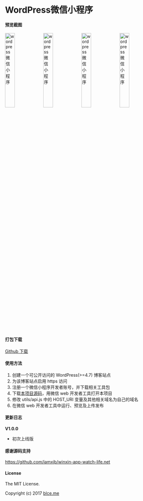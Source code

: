 # WordPress微信小程序

#### 预览截图
<img src="https://api.jintao.me/weixin/wp2wx-1.jpg" alt="wordpress微信小程序" width="25%" style="float:left;"><img src="https://api.jintao.me/weixin/wp2wx-2.jpg" alt="wordpress微信小程序" width="25%" style="float:left;"><img src="https://api.jintao.me/weixin/wp2wx-3.jpg" alt="wordpress微信小程序" width="25%" style="float:left;"><img src="https://api.jintao.me/weixin/wp2wx-4.jpg" alt="wordpress微信小程序" width="25%">

#### 打包下载
[Github 下载](https://github.com/blce/wordpress2weixin/archive/master.zip)

#### 使用方法
1. 创建一个可公开访问的 WordPress(>=4.7) 博客站点
2. 为该博客站点启用 https 访问
3. 注册一个微信小程序开发者账号，并下载相关工具包
4. 下载[本项目源码](https://github.com/blce/wordpress2weixin/archive/master.zip)，用微信 web 开发者工具打开本项目
5. 修改 utils/api.js 中的 HOST_URI 变量及其他相关域名为自己的域名
6. 在微信 web 开发者工具中运行、预览及上传发布

#### 更新日志
**V1.0.0**
- 初次上线版

#### 感谢源码支持
https://github.com/iamxjb/winxin-app-watch-life.net

#### License
The MIT License.

Copyright (c) 2017 [blce.me](http://blce.me)